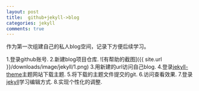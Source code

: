 ```yaml
---
layout: post
title:  github+jekyll->blog
categories: jekyll
comments: true
---
```

作为第一次组建自己的私人blog空间，记录下方便后续学习。

1.登录github账号.
2.新建blog项目仓库.
![有帮助的截图]({{ site.url }}/downloads/image/jekyll/1.png)
3.用新建的url访问自己blog.
4.登录[jekyll-theme][jekyll-theme]主题网站下载主题.
5.将下载的主题文件提交的git.
6.访问查看效果.
7.登录[jekyll][jekyll]学习编辑方式.
8.实现个性化的调整.


[jekyll]:      https://www.jekyll.com.cn/
[jekyll-theme]:   http://jekyllthemes.org/
